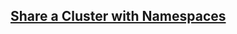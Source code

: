 ## [Share a Cluster with Namespaces](https://kubernetes.io/docs/tasks/administer-cluster/namespaces/)
